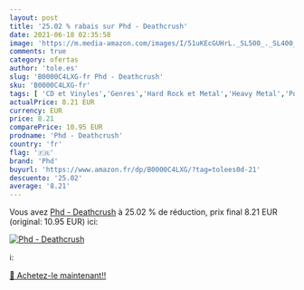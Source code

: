 ```yaml
---
layout: post
title: '25.02 % rabais sur Phd - Deathcrush'
date: 2021-06-18 02:35:58
image: 'https://m.media-amazon.com/images/I/51uKEcGUHrL._SL500_._SL400_.jpg'
comments: true
category: ofertas
author: 'tole.es'
slug: 'B0000C4LXG-fr Phd - Deathcrush'
sku: 'B0000C4LXG-fr'
tags: [ 'CD et Vinyles','Genres','Hard Rock et Metal','Heavy Metal','Pop','Pop Rock','Rock','phd', ]
actualPrice: 8.21 EUR
currency: EUR
price: 8.21
comparePrice: 10.95 EUR
prodname: 'Phd - Deathcrush'
country: 'fr'
flag: '🇫🇷'
brand: 'Phd'
buyurl: 'https://www.amazon.fr/dp/B0000C4LXG/?tag=tolees0d-21'
descuento: '25.02'
average: '8.21'
---
```


Vous avez [Phd - Deathcrush](https://www.amazon.fr/dp/B0000C4LXG/?tag=tolees0d-21)  à  25.02 % de réduction, prix final  8.21 EUR (original: 10.95 EUR) ici:

[![Phd - Deathcrush](https://m.media-amazon.com/images/I/51uKEcGUHrL._SL500_._SL400_.jpg)](https://www.amazon.fr/dp/B0000C4LXG/?tag=tolees0d-21)

ℹ️:


[🛒 Achetez-le maintenant!!](https://www.amazon.fr/dp/B0000C4LXG/?tag=tolees0d-21)
